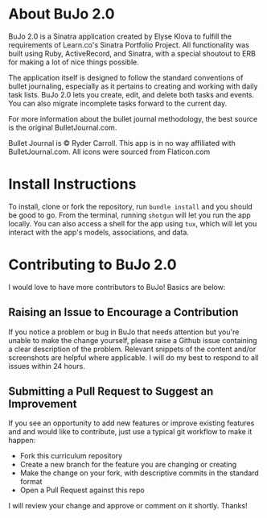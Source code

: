 # About BuJo 2.0

BuJo 2.0 is a Sinatra application created by Elyse Klova to fulfill the requirements of Learn.co's Sinatra Portfolio Project. All functionality was built using Ruby, ActiveRecord, and Sinatra, with a special shoutout to ERB for making a lot of nice things possible.

The application itself is designed to follow the standard conventions of bullet journaling, especially as it pertains to creating and working with daily task lists. BuJo 2.0 lets you create, edit, and delete both tasks and events. You can also migrate incomplete tasks forward to the current day.

For more information about the bullet journal methodology, the best source is the original BulletJournal.com.

Bullet Journal is © Ryder Carroll. This app is in no way affiliated with BulletJournal.com.
All icons were sourced from Flaticon.com

# Install Instructions

To install, clone or fork the repository, run `bundle install` and you should be good to go. From the terminal, running `shotgun` will let you run the app locally. You can also access a shell for the app using `tux`, which will let you interact with the app's models, associations, and data.

# Contributing to BuJo 2.0

I would love to have more contributors to BuJo! Basics are below:

## Raising an Issue to Encourage a Contribution

If you notice a problem or bug in BuJo that needs attention but you're unable to make the change yourself, please raise a Github issue containing a clear description of the problem. Relevant snippets of the content and/or screenshots are helpful where applicable. I will do my best to respond to all issues within 24 hours.

## Submitting a Pull Request to Suggest an Improvement

If you see an opportunity to add new features or improve existing features and and would like to contribute, just use a typical git workflow to make it happen:

* Fork this curriculum repository
* Create a new branch for the feature you are changing or creating
* Make the change on your fork, with descriptive commits in the standard format
* Open a Pull Request against this repo

I will review your change and approve or comment on it shortly. Thanks!
